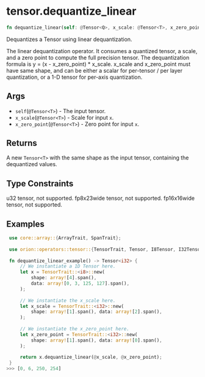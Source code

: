 # tensor.dequantize_linear

```rust
fn dequantize_linear(self: @Tensor<Q>, x_scale: @Tensor<T>, x_zero_point: @Tensor<T>) -> Tensor::<T>;
```

Dequantizes a Tensor using linear dequantization.

The linear dequantization operator. It consumes a quantized tensor, a scale, and a zero point to compute 
the full precision tensor. The dequantization formula is y = (x - x_zero_point) * x_scale. x_scale and 
x_zero_point must have same shape, and can be either a scalar for per-tensor / per layer quantization, 
or a 1-D tensor for per-axis quantization.

## Args

* `self`(`@Tensor<T>`) - The input tensor.
* `x_scale`(`@Tensor<T>`) - Scale for input `x`.
* `x_zero_point`(`@Tensor<T>`) - Zero point for input `x`.

## Returns

A new `Tensor<T>` with the same shape as the input tensor, containing the dequantized values.

## Type Constraints

u32 tensor, not supported.
fp8x23wide tensor, not supported.
fp16x16wide tensor, not supported.

## Examples

```rust
 use core::array::{ArrayTrait, SpanTrait};
 
 use orion::operators::tensor::{TensorTrait, Tensor, I8Tensor, I32Tensor};
 
 fn dequantize_linear_example() -> Tensor<i32> {
     // We instantiate a 1D Tensor here.
     let x = TensorTrait::<i8>::new(
         shape: array![4].span(),
         data: array![0, 3, 125, 127].span(),
     );
 
     // We instantiate the x_scale here.
     let x_scale = TensorTrait::<i32>::new(
         shape: array![1].span(), data: array![2].span(),
     );
 
     // We instantiate the x_zero_point here.
     let x_zero_point = TensorTrait::<i32>::new(
         shape: array![1].span(), data: array![0].span(),
     );
 
     return x.dequantize_linear(@x_scale, @x_zero_point);
 }
>>> [0, 6, 250, 254]
```
